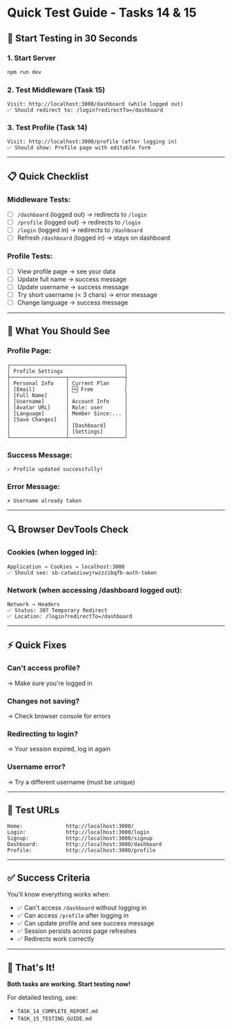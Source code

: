 # Quick Test Guide - Tasks 14 & 15

## 🚀 Start Testing in 30 Seconds

### 1. Start Server
```bash
npm run dev
```

### 2. Test Middleware (Task 15)
```
Visit: http://localhost:3000/dashboard (while logged out)
✅ Should redirect to: /login?redirectTo=/dashboard
```

### 3. Test Profile (Task 14)
```
Visit: http://localhost:3000/profile (after logging in)
✅ Should show: Profile page with editable form
```

---

## 📋 Quick Checklist

### Middleware Tests:
- [ ] `/dashboard` (logged out) → redirects to `/login`
- [ ] `/profile` (logged out) → redirects to `/login`
- [ ] `/login` (logged in) → redirects to `/dashboard`
- [ ] Refresh `/dashboard` (logged in) → stays on dashboard

### Profile Tests:
- [ ] View profile page → see your data
- [ ] Update full name → success message
- [ ] Update username → success message
- [ ] Try short username (< 3 chars) → error message
- [ ] Change language → success message

---

## 🎯 What You Should See

### Profile Page:
```
┌─────────────────────────────────────┐
│ Profile Settings                    │
├──────────────────┬──────────────────┤
│ Personal Info    │ Current Plan     │
│ [Email]          │ 🆓 Free          │
│ [Full Name]      │                  │
│ [Username]       │ Account Info     │
│ [Avatar URL]     │ Role: user       │
│ [Language]       │ Member Since:... │
│ [Save Changes]   │                  │
│                  │ [Dashboard]      │
│                  │ [Settings]       │
└──────────────────┴──────────────────┘
```

### Success Message:
```
✓ Profile updated successfully!
```

### Error Message:
```
✗ Username already taken
```

---

## 🔍 Browser DevTools Check

### Cookies (when logged in):
```
Application → Cookies → localhost:3000
✅ Should see: sb-catwozixwjrwzzzibqfb-auth-token
```

### Network (when accessing /dashboard logged out):
```
Network → Headers
✅ Status: 307 Temporary Redirect
✅ Location: /login?redirectTo=/dashboard
```

---

## ⚡ Quick Fixes

### Can't access profile?
→ Make sure you're logged in

### Changes not saving?
→ Check browser console for errors

### Redirecting to login?
→ Your session expired, log in again

### Username error?
→ Try a different username (must be unique)

---

## 📱 Test URLs

```
Home:              http://localhost:3000/
Login:             http://localhost:3000/login
Signup:            http://localhost:3000/signup
Dashboard:         http://localhost:3000/dashboard
Profile:           http://localhost:3000/profile
```

---

## ✅ Success Criteria

You'll know everything works when:
- ✅ Can't access `/dashboard` without logging in
- ✅ Can access `/profile` after logging in
- ✅ Can update profile and see success message
- ✅ Session persists across page refreshes
- ✅ Redirects work correctly

---

## 🎉 That's It!

**Both tasks are working. Start testing now!**

For detailed testing, see:
- `TASK_14_COMPLETE_REPORT.md`
- `TASK_15_TESTING_GUIDE.md`
